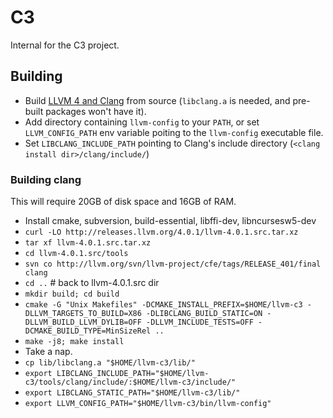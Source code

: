 # C3

Internal for the C3 project.

## Building

 * Build [LLVM 4 and Clang](http://releases.llvm.org/download.html) from source (`libclang.a` is needed, and pre-built packages won't have it).
 * Add directory containing `llvm-config` to your `PATH`, or set `LLVM_CONFIG_PATH` env variable poiting to the `llvm-config` executable file.
 * Set `LIBCLANG_INCLUDE_PATH` pointing to Clang's include directory (`<clang install dir>/clang/include/`)

### Building clang

This will require 20GB of disk space and 16GB of RAM.

 * Install cmake, subversion, build-essential, libffi-dev, libncursesw5-dev
 * `curl -LO http://releases.llvm.org/4.0.1/llvm-4.0.1.src.tar.xz`
 * `tar xf llvm-4.0.1.src.tar.xz`
 * `cd llvm-4.0.1.src/tools`
 * `svn co http://llvm.org/svn/llvm-project/cfe/tags/RELEASE_401/final clang`
 * `cd ..` # back to llvm-4.0.1.src dir
 * `mkdir build; cd build`
 * `cmake -G "Unix Makefiles" -DCMAKE_INSTALL_PREFIX=$HOME/llvm-c3 -DLLVM_TARGETS_TO_BUILD=X86 -DLIBCLANG_BUILD_STATIC=ON -DLLVM_BUILD_LLVM_DYLIB=OFF -DLLVM_INCLUDE_TESTS=OFF -DCMAKE_BUILD_TYPE=MinSizeRel ..`
 * `make -j8; make install`
 * Take a nap.
 * `cp lib/libclang.a "$HOME/llvm-c3/lib/"`
 * `export LIBCLANG_INCLUDE_PATH="$HOME/llvm-c3/tools/clang/include/:$HOME/llvm-c3/include/"`
 * `export LIBCLANG_STATIC_PATH="$HOME/llvm-c3/lib/"`
 * `export LLVM_CONFIG_PATH="$HOME/llvm-c3/bin/llvm-config"`
